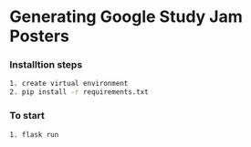 # Generating Google Study Jam Posters

### Installtion steps

```bash
1. create virtual environment
2. pip install -r requirements.txt
```

### To start

```bash
1. flask run
```
